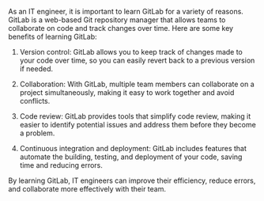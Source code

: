 As an IT engineer, it is important to learn GitLab for a variety of reasons. GitLab is a web-based Git repository manager that allows teams to collaborate on code and track changes over time. Here are some key benefits of learning GitLab:

1. Version control: GitLab allows you to keep track of changes made to your code over time, so you can easily revert back to a previous version if needed.

2. Collaboration: With GitLab, multiple team members can collaborate on a project simultaneously, making it easy to work together and avoid conflicts.

3. Code review: GitLab provides tools that simplify code review, making it easier to identify potential issues and address them before they become a problem.

4. Continuous integration and deployment: GitLab includes features that automate the building, testing, and deployment of your code, saving time and reducing errors.

By learning GitLab, IT engineers can improve their efficiency, reduce errors, and collaborate more effectively with their team.
